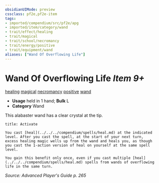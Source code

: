 ```yaml
---
obsidianUIMode: preview
cssclass: pf2e,pf2e-item
tags:
- imported/compendium/src/pf2e/apg
- imported/item/category/wand
- trait/effect/healing
- trait/magical
- trait/school/necromancy
- trait/energy/positive
- trait/equipment/wand
aliases: ["Wand Of Overflowing Life"]
---
```

# Wand Of Overflowing Life *Item 9+*  
[healing](healing.md)  [magical](magical.md)  [necromancy](necromancy.md)  [positive](positive.md)  [wand](wand.md)  

- **Usage** held in 1 hand; **Bulk** L
- **Category** Wand

This alabaster wand has a clear crystal at the tip.

```ad-embed-ability
title: Activate

You cast [heal](../../../compendium/spells/heal.md) at the indicated level. After you cast the spell, at the start of your next turn, excess healing magic wells up from the wand and heals you, as though you cast the 1-action version of heal on yourself at the same spell level.

You gain this benefit only once, even if you cast multiple [heal](../../../compendium/spells/heal.md) spells from wands of overflowing life in the same turn.
```

*Source: Advanced Player's Guide p. 265*
